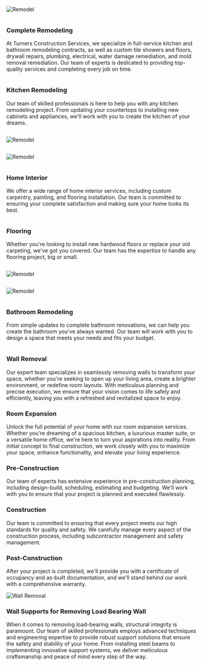 <!-- pagetitle:Our Services -->
<!-- pagelayout:page -->
<!-- pagedate: -->
<!-- pagethumbnail:images/heroimage.webp -->
<!-- pageexcerpt: -->
<!-- pagekeywords: -->
<!-- pageauthor: -->
<!-- pagetype:website -->

<div class="row alignitems-vertical">
<div class="column col-4 textalign-left flex-basis-600">

![Remodel](pages/images/services/ourservices1.webp)

</div>
<div class="column col-8 textalign-left textalign-vertical flex-basis-600">

### Complete Remodeling

At Turners Construction Services, we specialize in full-service kitchen and bathroom remodeling contracts, as well as custom tile showers and floors, drywall repairs, plumbing, electrical, water damage remediation, and mold removal remediation. Our team of experts is dedicated to providing top-quality services and completing every job on time.

</div>
</div>
<div class="row alignitems-vertical">
<div class="column col-8 textalign-left flex-basis-600">

### Kitchen Remodeling

Our team of skilled professionals is here to help you with any kitchen remodeling project. From updating your countertops to installing new cabinets and appliances, we'll work with you to create the kitchen of your dreams.

</div>
<div class="column col-4 textalign-left textalign-vertical flex-basis-600">

![Remodel](pages/images/services/ourservices1.webp)

</div>
<div class="row alignitems-vertical">
<div class="column col-4 textalign-left flex-basis-600">

![Remodel](pages/images/services/ourservices1.webp)

</div>
<div class="column col-8 textalign-left textalign-vertical flex-basis-600">

### Home Interior

We offer a wide range of home interior services, including custom carpentry, painting, and flooring installation. Our team is committed to ensuring your complete satisfaction and making sure your home looks its best.

</div>
</div>
<div class="row alignitems-vertical">
<div class="column col-8 textalign-left flex-basis-600">

### Flooring

Whether you're looking to install new hardwood floors or replace your old carpeting, we've got you covered. Our team has the expertise to handle any flooring project, big or small.

</div>
<div class="column col-4 textalign-left textalign-vertical flex-basis-600">

![Remodel](pages/images/services/ourservices2.webp)

</div>
</div>
<div class="row alignitems-vertical">
<div class="column col-4 textalign-left flex-basis-600">

![Remodel](pages/images/services/ourservices2.webp)

</div>
<div class="column col-8 textalign-left flex-basis-600">

### Bathroom Remodeling

From simple updates to complete bathroom renovations, we can help you create the bathroom you've always wanted. Our team will work with you to design a space that meets your needs and fits your budget.


</div>
</div>


### Wall Removal

Our expert team specializes in seamlessly removing walls to transform your space, whether you're seeking to open up your living area, create a brighter environment, or redefine room layouts. With meticulous planning and precise execution, we ensure that your vision comes to life safely and efficiently, leaving you with a refreshed and revitalized space to enjoy.



### Room Expansion

Unlock the full potential of your home with our room expansion services. Whether you're dreaming of a spacious kitchen, a luxurious master suite, or a versatile home office, we're here to turn your aspirations into reality. From initial concept to final construction, we work closely with you to maximize your space, enhance functionality, and elevate your living experience.

### Pre-Construction

Our team of experts has extensive experience in pre-construction planning, including design-build, scheduling, estimating and budgeting. We'll work with you to ensure that your project is planned and executed flawlessly.

### Construction

Our team is committed to ensuring that every project meets our high standards for quality and safety. We carefully manage every aspect of the construction process, including subcontractor management and safety management.

### Post-Construction

After your project is completed, we'll provide you with a certificate of occupancy and as-built documentation, and we'll stand behind our work with a comprehensive warranty.

![Wall Removal](pages/images/services/ourservices3.webp)

### Wall Supports for Removing Load Bearing Wall

When it comes to removing load-bearing walls, structural integrity is paramount. Our team of skilled professionals employs advanced techniques and engineering expertise to provide robust support solutions that ensure the safety and stability of your home. From installing steel beams to implementing innovative support systems, we deliver meticulous craftsmanship and peace of mind every step of the way.